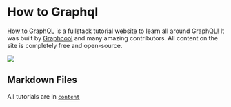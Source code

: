 # How to Graphql

[How to GraphQL](https://www.howtographql.com) is a fullstack tutorial website to learn all around GraphQL! It was built by [Graphcool](https://www.graph.cool) and many amazing contributors. All content on the site is completely free and open-source.

![](http://imgur.com/IJQB92R.png)


## Markdown Files

All tutorials are in [`content`](https://github.com/howtographql/howtographql/tree/master/content)

